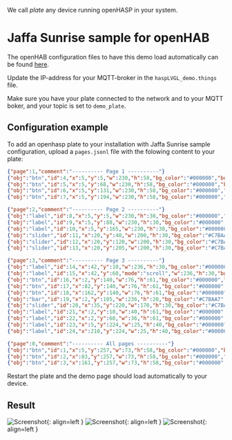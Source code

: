 We call _plate_ any device running openHASP in your system.

<h1>Jaffa Sunrise sample for openHAB</h1>

The openHAB configuration files to have this demo load automatically can be found [here](https://github.com/HASwitchPlate/openHASP-demo).

Update the IP-address for your MQTT-broker in the `haspLVGL_demo.things` file. 

Make sure you have your plate connected to the network and to your MQTT boker, and your topic is set to `demo_plate`.

<h2>Configuration example</h2>

To add an openhasp plate to your installation with Jaffa Sunrise sample configuration, upload a `pages.jsonl` file with the folowing content to your plate:

```json
{"page":1,"comment":"---------- Page 1 ----------"}
{"obj":"btn","id":4,"x":5,"y":5,"w":230,"h":58,"bg_color":"#000000","border_color":"#FFAC00","border_width":2,"radius":10,"radius1":10,"radius2":10,"text":"Lights On","value_ofs_x":-85,"value_font":28,"value_str":"\uE6E8","value_color":"#B6B6B6","text_color":"#B6B6B6","text_font":22}
{"obj":"btn","id":5,"x":5,"y":68,"w":230,"h":58,"bg_color":"#000000","border_color":"#FFAC00","border_width":2,"radius":10,"radius1":10,"radius2":10,"text":"Daylight","value_ofs_x":-85,"value_font":28,"value_str":"\uE599","value_color":"#B6B6B6","text_color":"#B6B6B6","text_font":22}
{"obj":"btn","id":6,"x":5,"y":131,"w":230,"h":58,"bg_color":"#000000","border_color":"#FFAC00","border_width":2,"radius":10,"radius1":10,"radius2":10,"text":"Night","value_ofs_x":-85,"value_font":28,"value_str":"\uE594","value_color":"#B6B6B6","text_color":"#B6B6B6","text_font":22}
{"obj":"btn","id":7,"x":5,"y":194,"w":230,"h":58,"bg_color":"#000000","border_color":"#FFAC00","border_width":2,"radius":10,"radius1":10,"radius2":10,"text":"Lights Off","value_ofs_x":-85,"value_font":28,"value_str":"\uE335","value_color":"#B6B6B6","text_color":"#B6B6B6","text_font":22}

{"page":2,"comment":"---------- Page 2 ----------"}
{"obj":"label","id":8,"x":5,"y":5,"w":230,"h":30,"bg_color":"#000000","border_color":"#C7BAA7","border_width":0,"radius":10,"radius1":10,"radius2":10,"text":"Kitchen Dimmer","text_color":"#B6B6B6","text_font":22}
{"obj":"label","id":9,"x":5,"y":80,"w":230,"h":30,"bg_color":"#000000","border_color":"#C7BAA7","border_width":0,"radius":10,"radius1":10,"radius2":10,"text":"Dining Dimmer","text_color":"#B6B6B6","text_font":22}
{"obj":"label","id":10,"x":5,"y":165,"w":230,"h":30,"bg_color":"#000000","border_color":"#C7BAA7","border_width":0,"radius":10,"radius1":10,"radius2":10,"text":"Front Blinds","text_color":"#B6B6B6","text_font":22}
{"obj":"slider","id":11,"x":20,"y":40,"w":200,"h":30,"bg_color":"#C7BAA7","border_color":"#C7BAA7","border_width":0,"radius":15,"radius1":15,"radius2":20,"text_font":1,"val":80,"bg_color1":"#FFAC00","bg_color2":"#DC5C05"}
{"obj":"slider","id":12,"x":20,"y":120,"w":200,"h":30,"bg_color":"#C7BAA7","border_color":"#C7BAA7","border_width":0,"radius":15,"radius1":15,"radius2":20,"text_font":1,"val":65,"bg_color1":"#FFAC00","bg_color2":"#DC5C05"}
{"obj":"slider","id":13,"x":20,"y":205,"w":200,"h":30,"bg_color":"#C7BAA7","border_color":"#C7BAA7","border_width":0,"radius":15,"radius1":15,"radius2":20,"text_font":1,"val":25,"bg_color1":"#FFAC00","bg_color2":"#DC5C05"}

{"page":3,"comment":"---------- Page 3 ----------"}
{"obj":"label","id":14,"x":42,"y":10,"w":236,"h":30,"bg_color":"#000000","border_color":"#C7BAA7","border_width":0,"text":"Gold","text_color":"#C7BAA7","text_font":22}
{"obj":"label","id":15,"x":42,"y":60,"mode":"scroll","w":236,"h":30,"bg_color":"#000000","border_color":"#C7BAA7","border_width":0,"text":"Chet Faker","text_color":"#C7BAA7","text_font":22}
{"obj":"btn","id":16,"x":2,"y":140,"w":76,"h":61,"bg_color":"#000000","border_color":"#FFAC00","border_width":2,"radius":10,"radius1":10,"radius2":10,"text":"\uE4AE","text_color":"#C7BAA7","text_font":28}
{"obj":"btn","id":17,"x":82,"y":140,"w":76,"h":61,"bg_color":"#000000","border_color":"#FFAC00","border_width":2,"radius":10,"radius1":10,"radius2":10,"text":"\uE3E4","text_color":"#C7BAA7","text_font":28}
{"obj":"btn","id":18,"x":162,"y":140,"w":76,"h":61,"bg_color":"#000000","border_color":"#FFAC00","border_width":2,"radius":10,"radius1":10,"radius2":10,"text":"\uE4AD","text_color":"#C7BAA7","text_font":28}
{"obj":"bar","id":19,"x":2,"y":105,"w":236,"h":20,"bg_color":"#C7BAA7","border_color":"#C7BAA7","border_width":0,"radius":15,"radius1":15,"radius2":15,"text_font":1,"val":65,"bg_color1":"#FFAC00"}
{"obj":"slider","id":20,"x":35,"y":220,"w":170,"h":30,"bg_color":"#C7BAA7","border_color":"#C7BAA7","border_width":0,"radius":15,"radius1":15,"radius2":20,"text_font":1,"val":30,"bg_color1":"#FFAC00","bg_color2":"#DC5C05"}
{"obj":"label","id":21,"x":2,"y":10,"w":40,"h":61,"bg_color":"#000000","border_color":"#C7BAA7","border_width":0,"text":"\uE75A","text_color":"#C7BAA7","text_font":22}
{"obj":"label","id":22,"x":2,"y":60,"w":36,"h":61,"bg_color":"#000000","border_color":"#C7BAA7","border_width":0,"text":"\uE004","text_color":"#C7BAA7","text_font":22}
{"obj":"label","id":23,"x":5,"y":224,"w":25,"h":40,"bg_color":"#000000","border_color":"#C7BAA7","border_width":0,"text":"\uE75F","text_color":"#C7BAA7","text_font":22}
{"obj":"label","id":24,"x":210,"y":224,"w":25,"h":40,"bg_color":"#000000","border_color":"#C7BAA7","border_width":0,"text":"\uE57E","text_color":"#C7BAA7","text_font":22}

{"page":0,"comment":"---------- All pages ----------"}
{"obj":"btn","id":1,"x":5,"y":257,"w":73,"h":58,"bg_color":"#000000","border_color":"#C7BAA7","border_width":0,"radius":10,"radius1":10,"radius2":10,"text":"\uE04D","text_color":"#978B7D","text_font":28}
{"obj":"btn","id":2,"x":83,"y":257,"w":73,"h":58,"bg_color":"#000000","border_color":"#C7BAA7","border_width":0,"radius":10,"radius1":10,"radius2":10,"text":"\uE2DC","text_color":"#978B7D","text_font":28}
{"obj":"btn","id":3,"x":161,"y":257,"w":73,"h":58,"bg_color":"#000000","border_color":"#C7BAA7","border_width":0,"radius":10,"radius1":10,"radius2":10,"text":"\uE054","text_color":"#978B7D","text_font":28}

```

Restart the plate and the demo page should load automatically to your device.


<h2>Result</h2>

![Screenshot](assets/images/screenshots/demo_jaffa1.png){: align=left }
![Screenshot](assets/images/screenshots/demo_jaffa2.png){: align=left }
![Screenshot](assets/images/screenshots/demo_jaffa3.png){: align=left }


<div style="clear:both;"></div>
